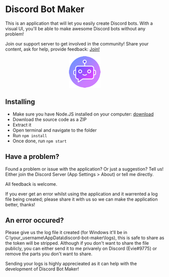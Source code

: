 # Discord Bot Maker
This is an application that will let you easily create Discord bots.
With a visual UI, you'll be able to make awesome Discord bots without any problem!

Join our support server to get involved in the community! Share your content, ask for help, provide feedback: [Join!](https://discord.gg/KDWzBaPEbZ)

<div style="text-align:center">
    <img src="view/image/icon.png" alt="Discord Bot Logo" width="100"/>
</div>

## Installing
 - Make sure you have Node.JS installed on your computer: [download](https://nodejs.org/en/download)
 - Download the source code as a ZIP
 - Extract it
 - Open terminal and navigate to the folder
 - Run `npm install`
 - Once done, run `npm start`

## Have a problem?
Found a problem or issue with the application? Or just a suggestion? Tell us! Either join the Discord Server (App Settings > About) or tell me directly.

All feedback is welcome.

If you ever get an error whilst using the application and it warrented a log file being created; please share it with us so we can make the application better, thanks!

## An error occured?
Please give us the log file it created (for Windows it'll be in C:\\your_username\AppData\discord-bot-maker\logs), this is safe to share as the token will be stripped.
Although if you don't want to share the file publicly, you can either send it to me privarely on Discord (Evie#9775) or remove the parts you don't want to share.

Sending your logs is highly apprecieated as it can help with the development of Discord Bot Maker!
